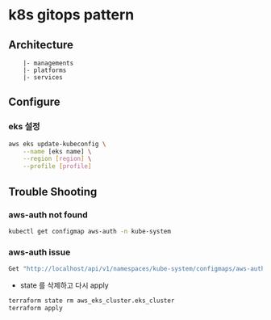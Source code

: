 # k8s gitops pattern

## Architecture

```
    |- managements
    |- platforms
    |- services
```

## Configure

### eks 설정

```sh
aws eks update-kubeconfig \
    --name [eks name] \
    --region [region] \
    --profile [profile]
```

## Trouble Shooting

### aws-auth not found

```sh
kubectl get configmap aws-auth -n kube-system
```

### aws-auth issue

```sh
Get "http://localhost/api/v1/namespaces/kube-system/configmaps/aws-auth": dial tcp [::1]:80: connect: connection refused
```

- state 를 삭제하고 다시 apply

```sh
terraform state rm aws_eks_cluster.eks_cluster
terraform apply
```
